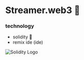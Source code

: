 # Streamer.web3 🦈

### technology
- solidity 🧊
- remix ide (ide)

![Solidity Logo](https://github.com/yourusername/repo/blob/main/images/solidity-logo.png)
